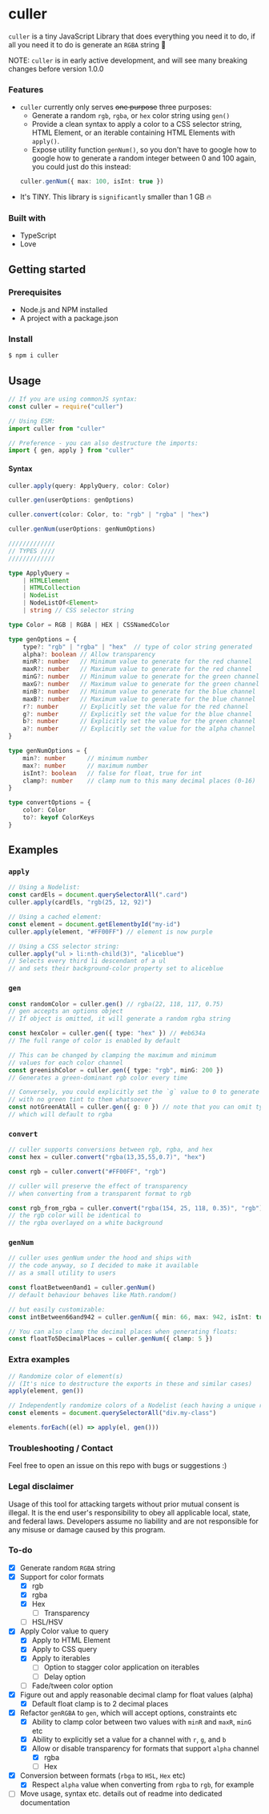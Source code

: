 # culler

`culler` is a tiny JavaScript Library that does everything you need it to do, if all you need it to do is generate an `RGBA` string 🎨

NOTE: `culler` is in early active development, and will see many breaking changes before version 1.0.0

### Features

- `culler` currently only serves ~~one purpose~~ three purposes:
  - Generate a random `rgb`, `rgba`, or `hex` color string using `gen()`
  - Provide a clean syntax to apply a color to a CSS selector string, HTML Element, or an iterable containing HTML Elements with `apply()`.
  - Expose utility function `genNum()`, so you don't have to google how to google how to generate a random integer between 0 and 100 again, you could just do this instead:
  ```ts
  culler.genNum({ max: 100, isInt: true })
  ```
- It's TINY. This library is `significantly` smaller than 1 GB 🔥

### Built with

- TypeScript
- Love

## Getting started

### Prerequisites

- Node.js and NPM installed
- A project with a package.json

### Install

```bash
$ npm i culler
```

## Usage

```ts
// If you are using commonJS syntax:
const culler = require("culler")

// Using ESM:
import culler from "culler"

// Preference - you can also destructure the imports:
import { gen, apply } from "culler"
```

#### Syntax

```ts
culler.apply(query: ApplyQuery, color: Color)

culler.gen(userOptions: genOptions)

culler.convert(color: Color, to: "rgb" | "rgba" | "hex")

culler.genNum(userOptions: genNumOptions)

/////////////
// TYPES ////
/////////////

type ApplyQuery =
	| HTMLElement
	| HTMLCollection
	| NodeList
	| NodeListOf<Element>
	| string // CSS selector string

type Color = RGB | RGBA | HEX | CSSNamedColor

type genOptions = {
	type?: "rgb" | "rgba" | "hex"  // type of color string generated   - default: rgba
	alpha?: boolean // Allow transparency                              - default: true
	minR?: number   // Minimum value to generate for the red channel   - default: 0
	maxR?: number   // Maximum value to generate for the red channel   - default: 255
	minG?: number	// Minimum value to generate for the green channel - default: 0
	maxG?: number	// Maximum value to generate for the green channel - default: 255
	minB?: number	// Minimum value to generate for the blue channel  - default: 0
	maxB?: number	// Maximum value to generate for the blue channel  - default: 255
	r?: number      // Explicitly set the value for the red channel    - default: undefined
	g?: number      // Explicitly set the value for the blue channel   - default: undefined
	b?: number      // Explicitly set the value for the green channel  - default: undefined
	a?: number      // Explicitly set the value for the alpha channel  - default: undefined
}

type genNumOptions = {
	min?: number      // minimum number                                - default: 0
	max?: number      // maximum number                                - default: 1
	isInt?: boolean   // false for float, true for int                 - default: false
	clamp?: number    // clamp num to this many decimal places (0-16)  - default: 2
}

type convertOptions = {
	color: Color
	to?: keyof ColorKeys
}

```

## Examples

### `apply`

```ts
// Using a Nodelist:
const cardEls = document.querySelectorAll(".card")
culler.apply(cardEls, "rgb(25, 12, 92)")

// Using a cached element:
const element = document.getElementbyId("my-id")
culler.apply(element, "#FF00FF") // element is now purple

// Using a CSS selector string:
culler.apply("ul > li:nth-child(3)", "aliceblue")
// Selects every third li descendant of a ul
// and sets their background-color property set to aliceblue
```

### `gen`

```ts
const randomColor = culler.gen() // rgba(22, 118, 117, 0.75)
// gen accepts an options object
// If object is omitted, it will generate a random rgba string

const hexColor = culler.gen({ type: "hex" }) // #eb634a
// The full range of color is enabled by default

// This can be changed by clamping the maximum and minimum
// values for each color channel
const greenishColor = culler.gen({ type: "rgb", minG: 200 })
// Generates a green-dominant rgb color every time

// Conversely, you could explicitly set the `g` value to 0 to generate colors
// with no green tint to them whatsoever
const notGreenAtAll = culler.gen({ g: 0 }) // note that you can omit type,
// which will default to rgba
```

### `convert`

```ts
// culler supports conversions between rgb, rgba, and hex
const hex = culler.convert("rgba(13,35,55,0.7)", "hex")

const rgb = culler.convert("#FF00FF", "rgb")

// culler will preserve the effect of transparency
// when converting from a transparent format to rgb

const rgb_from_rgba = culler.convert("rgba(154, 25, 118, 0.35)", "rgb") // rgb(219, 174, 207)
// the rgb color will be identical to
// the rgba overlayed on a white background
```

### `genNum`

```ts
// culler uses genNum under the hood and ships with
// the code anyway, so I decided to make it available
// as a small utility to users

const floatBetween0and1 = culler.genNum()
// default behaviour behaves like Math.random()

// but easily customizable:
const intBetween66and942 = culler.genNum({ min: 66, max: 942, isInt: true })

// You can also clamp the decimal places when generating floats:
const floatTo5DecimalPlaces = culler.genNum({ clamp: 5 })
```

### Extra examples

```ts
// Randomize color of element(s)
// (It's nice to destructure the exports in these and similar cases)
apply(element, gen())

// Independently randomize colors of a Nodelist (each having a unique random color)
const elements = document.querySelectorAll("div.my-class")

elements.forEach((el) => apply(el, gen()))
```

### Troubleshooting / Contact

Feel free to open an issue on this repo with bugs or suggestions :)

### Legal disclaimer

Usage of this tool for attacking targets without prior mutual consent is illegal. It is the end user's responsibility to obey all applicable local, state, and federal laws. Developers assume no liability and are not responsible for any misuse or damage caused by this program.

### To-do

- [x] Generate random `RGBA` string
- [x] Support for color formats
  - [x] rgb
  - [x] rgba
  - [x] Hex
    - [ ] Transparency
  - [ ] HSL/HSV
- [x] Apply Color value to query
  - [x] Apply to HTML Element
  - [x] Apply to CSS query
  - [x] Apply to iterables
    - [ ] Option to stagger color application on iterables
    - [ ] Delay option
  - [ ] Fade/tween color option
- [x] Figure out and apply reasonable decimal clamp for float values (alpha)
  - [x] Default float clamp is to 2 decimal places
- [x] Refactor `genRGBA` to `gen`, which will accept options, constraints etc
  - [x] Ability to clamp color between two values with `minR` and `maxR`, `minG` etc
  - [x] Ability to explicitly set a value for a channel with `r`, `g`, and `b`
  - [x] Allow or disable transparency for formats that support `alpha` channel
    - [x] rgba
    - [ ] Hex
- [x] Conversion between formats (`rbga` to `HSL`, `Hex` etc)
  - [x] Respect `alpha` value when converting from `rgba` to `rgb`, for example
- [ ] Move usage, syntax etc. details out of readme into dedicated documentation
